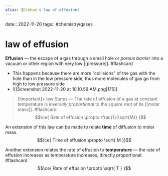 ```yaml
---
alias: [Graham's law of effusion]
---
```

date:: 2022-11-20
tags:: #chemistry/gases 

# law of effusion
**Effusion** — the escape of a gas through a small hole or *porous barrier* into a vacuum or other region with very low [[pressure]]. #flashcard 
- This happens because there are more “collisions” of the gas with the hole than in the low pressure side, thus more molecules of gas go from high to low pressure side
- ![[Screenshot 2022-11-20 at 10.10.59 AM.png|175]]

>[!important]+ law
>States — The rate of effusion of a gas at constant temperature is *inversely proportional* to the square root of its [[molar mass]]. #flashcard 
>$$\ce{ Rate of effusion \propto \frac{1}{\sqrt{M}} }$$

An extension of this law can be made to relate **time** of diffusion to molar mass.
$$\ce{ Time of effusion \propto \sqrt{ M }}$$

Another extension relates the rate of effusion to **temperature** — the rate of effusion increases as temperature increases, directly proportional. #flashcard 
$$\ce{ Rate of effusion \propto \sqrt{ T } }$$